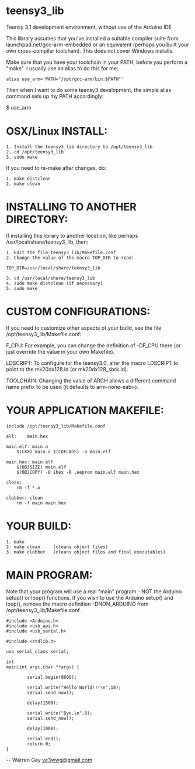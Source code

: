 teensy3_lib
===========

Teensy 3.1 development environment, without use of the Arduino IDE


This library assumes that you've installed a suitable compiler suite from
launchpad.net/gcc-arm-embedded or an equivalent (perhaps you built your
own cross-compiler toolchain).  This does not cover Windows installs.

Make sure that you have your toolchain in your PATH, before you perform
a "make".  I usually use an alias to do this for me:

    alias use_arm='PATH="/opt/gcc-arm/bin:$PATH"'

Then when I want to do some teensy3 development, the simple alias command
sets up my PATH accordingly:

$ use_arm


OSX/Linux INSTALL:
==================

    1. Install the teensy3_lib directory to /opt/teensy3_lib.
    2. cd /opt/teensy3_lib
    3. sudo make

If you need to re-make after changes, do:

    1. make distclean
    2. make clean


INSTALLING TO ANOTHER DIRECTORY:
================================

If installing this library to another location, like perhaps
/usr/local/share/teensy3_lib, then:

    1. Edit the file teensy3_lib/Makefile.conf
    2. Change the value of the macro TOP_DIR to read:

    TOP_DIR=/usr/local/share/teensy3_lib

    3. cd /usr/local/share/teensy3_lib
    4. sudo make distclean (if necessary)
    5. sudo make


CUSTOM CONFIGURATIONS:
======================

If you need to customize other aspects of your build, see the file
/opt/teensy3_lib/Makefile.conf:

F_CPU: For example, you can change the  definition of -DF_CPU there (or
just override the value in your own Makefile).

LDSCRIPT: To configure for the teensy3.0, alter the macro LDSCRIPT to
point to the mk20dx128.ld (or mk20dx128_sbrk.ld).

TOOLCHAIN: Changing the value of ARCH allows a different command name
prefix to be used (it defaults to arm-none-eabi-).


YOUR APPLICATION MAKEFILE:
==========================

    include /opt/teensy3_lib/Makefile.conf
    
    all:	main.hex
    
    main.elf: main.o
    	$(CXX) main.o $(LDFLAGS) -o main.elf
    
    main.hex: main.elf
    	$(OBJSIZE) main.elf
    	$(OBJCOPY) -O ihex -R .eeprom main.elf main.hex	
    
    clean:
    	rm -f *.o
    
    clobber: clean
    	rm -f main main.hex


YOUR BUILD:
===========

    1. make
    2. make clean     (cleans object files)
    3. make clobber   (cleans object files and final executables)


MAIN PROGRAM:
=============

Note that your program will use a real "main" program - NOT
the Arduino setup() or loop() functions. If you wish to
use the Arduino setup() and loop(), remove the macro
definition -DNON_ARDUINO from /opt/teensy3_lib/Makefile.conf .

    #include <Arduino.h>
    #include <usb_api.h>
    #include <usb_serial.h>
    
    #include <stdlib.h>
    
    usb_serial_class serial;
    
    int
    main(int argc,char **argv) {
    
            serial.begin(9600);
    
            serial.write("Hello World!!!\n",18);
            serial.send_now();
    
            delay(1500);
    
            serial.write("Bye.\n",8);
            serial.send_now();
    
            delay(1000);
    
            serial.end();
            return 0;
    }

--
Warren Gay ve3wwg@gmail.com
